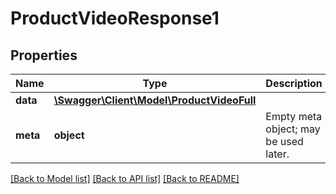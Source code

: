 # ProductVideoResponse1

## Properties
Name | Type | Description | Notes
------------ | ------------- | ------------- | -------------
**data** | [**\Swagger\Client\Model\ProductVideoFull**](ProductVideoFull.md) |  | [optional] 
**meta** | **object** | Empty meta object; may be used later. | [optional] 

[[Back to Model list]](../README.md#documentation-for-models) [[Back to API list]](../README.md#documentation-for-api-endpoints) [[Back to README]](../README.md)


